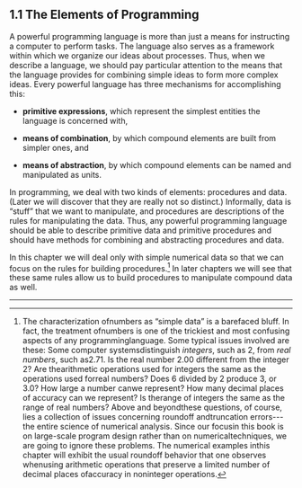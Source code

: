 ## <span class="chapnum">1.1</span> The Elements of Programming

A powerful programming language is more than just a means for instructing a
computer to perform tasks.  The language also serves as a framework within
which we organize our ideas about processes.  Thus, when we describe a
language, we should pay particular attention to the means that the language
provides for combining simple ideas to form more complex ideas.  Every powerful
language has three mechanisms for accomplishing this:


- **primitive expressions**,
which represent the simplest entities the language is concerned with,

- **means of combination**,
by which compound elements are built from simpler ones, and

- **means of abstraction**,
by which compound elements can be named and manipulated as units.



In programming, we deal with two kinds of elements: procedures and data. (Later
we will discover that they are really not so distinct.)  Informally, data is
“stuff” that we want to manipulate, and procedures are descriptions of the
rules for manipulating the data.  Thus, any powerful programming language
should be able to describe primitive data and primitive procedures and should
have methods for combining and abstracting procedures and data.

In this chapter we will deal only with simple numerical data so that we can
focus on the rules for building procedures.[^4] In later chapters we will see that these
same rules allow us to build procedures to manipulate compound data as well.

---

[^4]: The characterization ofnumbers as “simple data” is a barefaced bluff.  In fact, the treatment ofnumbers is one of the trickiest and most confusing aspects of any programminglanguage.  Some typical issues involved are these: Some computer systemsdistinguish _integers_, such as 2, from _real numbers_, such as2.71.  Is the real number 2.00 different from the integer 2?  Are thearithmetic operations used for integers the same as the operations used forreal numbers?  Does 6 divided by 2 produce 3, or 3.0?  How large a number canwe represent?  How many decimal places of accuracy can we represent?  Is therange of integers the same as the range of real numbers?  Above and beyondthese questions, of course, lies a collection of issues concerning roundoff andtruncation errors---the entire science of numerical analysis.  Since our focusin this book is on large-scale program design rather than on numericaltechniques, we are going to ignore these problems.  The numerical examples inthis chapter will exhibit the usual roundoff behavior that one observes whenusing arithmetic operations that preserve a limited number of decimal places ofaccuracy in noninteger operations.